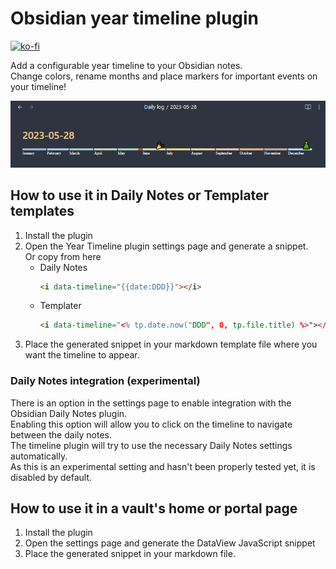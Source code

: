 # Obsidian year timeline plugin

[![ko-fi](https://ko-fi.com/img/githubbutton_sm.svg)](https://ko-fi.com/P5P2GIRD6)

Add a configurable year timeline to your Obsidian notes.  
Change colors, rename months and place markers for important events on your timeline!

![](images/screenshot.png)

## How to use it in Daily Notes or Templater templates
1. Install the plugin
2. Open the Year Timeline plugin settings page and generate a snippet.  
   Or copy from here
   - Daily Notes
      ```html
      <i data-timeline="{{date:DDD}}"></i>
      ```
   - Templater
      ```html
      <i data-timeline="<% tp.date.now("DDD", 0, tp.file.title) %>"></i>
      ```
3. Place the generated snippet in your markdown template file where you want the timeline to appear.

### Daily Notes integration (experimental)
There is an option in the settings page to enable integration with the Obsidian Daily Notes plugin.  
Enabling this option will allow you to click on the timeline to navigate between the daily notes.  
The timeline plugin will try to use the necessary Daily Notes settings automatically.  
As this is an experimental setting and hasn't been properly tested yet, it is disabled by default.

## How to use it in a vault's home or portal page
1. Install the plugin
2. Open the settings page and generate the DataView JavaScript snippet
3. Place the generated snippet in your markdown file.
